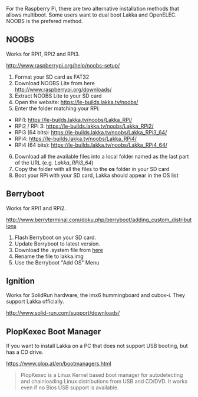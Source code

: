 For the Raspberry Pi, there are two alternative installation methods that allows multiboot. Some users want to dual boot Lakka and OpenELEC. NOOBS is the prefered method.

## NOOBS

Works for RPi1, RPi2 and RPi3.

<http://www.raspberrypi.org/help/noobs-setup/>

 1. Format your SD card as FAT32
 2. Download NOOBS Lite from here <http://www.raspberrypi.org/downloads/>
 3. Extract NOOBS Lite to your SD card
 4. Open the website: <https://le-builds.lakka.tv/noobs/>
 5. Enter the folder matching your RPi:
 * RPi1: <https://le-builds.lakka.tv/noobs/Lakka_RPi/>
 * RPi2 / RPi 3: <https://le-builds.lakka.tv/noobs/Lakka_RPi2/>
 * RPi3 (64 bits): <https://le-builds.lakka.tv/noobs/Lakka_RPi3_64/>
 * RPi4: <https://le-builds.lakka.tv/noobs/Lakka_RPi4/>
 * RPi4 (64 bits): <https://le-builds.lakka.tv/noobs/Lakka_RPi4_64/>
 6. Download all the available files into a local folder named as the last part of the URL (e.g. *Lakka_RPi3_64*)
 7. Copy the folder with all the files to the __os__ folder in your SD card
 6. Boot your RPi with your SD card, Lakka should appear in the OS list

## Berryboot

Works for RPi1 and RPi2.

<http://www.berryterminal.com/doku.php/berryboot/adding_custom_distributions>

 1. Flash Berryboot on your SD card.
 2. Update Berryboot to latest version.
 3. Download the .system file from [here](http://sources.lakka.tv/nightly/RPi.arm/?C=N;O=D)
 4. Rename the file to lakka.img
 5. Use the Berryboot "Add OS" Menu

## Ignition

Works for SolidRun hardware, the imx6 hummingboard and cubox-i. They support Lakka officially.

<http://www.solid-run.com/support/downloads/>

## PlopKexec Boot Manager

If you want to install Lakka on a PC that does not support USB booting, but has a CD drive.

<https://www.plop.at/en/bootmanagers.html>

> PlopKexec is a Linux Kernel based boot manager for autodetecting and chainloading Linux distributions from USB and CD/DVD. It works even if no Bios USB support is available. 